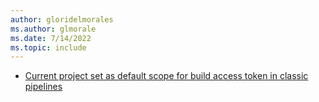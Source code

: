 ```yaml
---
author: gloridelmorales
ms.author: glmorale
ms.date: 7/14/2022
ms.topic: include
---
```


- [Current project set as default scope for build access token in classic pipelines](#current-project-set-as-default-scope-for-build-access-token-in-classic-pipelines)